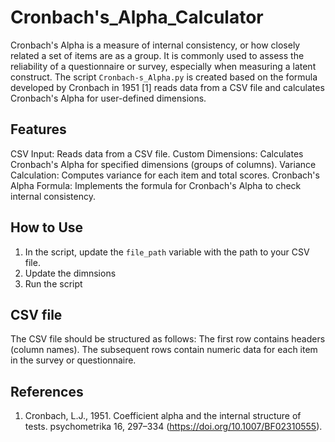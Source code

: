# Cronbach's_Alpha_Calculator
Cronbach's Alpha is a measure of internal consistency, or how closely related a set of items are as a group. It is commonly used to assess the reliability of a questionnaire or survey, especially when measuring a latent construct. The script `Cronbach-s_Alpha.py` is created based on the formula developed by Cronbach in 1951 [1] reads data from a CSV file and calculates Cronbach's Alpha for user-defined dimensions.
## Features
CSV Input: Reads data from a CSV file.
Custom Dimensions: Calculates Cronbach's Alpha for specified dimensions (groups of columns).
Variance Calculation: Computes variance for each item and total scores.
Cronbach's Alpha Formula: Implements the formula for Cronbach's Alpha to check internal consistency.
## How to Use
1. In the script, update the `file_path` variable with the path to your CSV file.
2. Update the dimnsions
3. Run the script

## CSV file
The CSV file should be structured as follows:
The first row contains headers (column names).
The subsequent rows contain numeric data for each item in the survey or questionnaire.

## References
1. Cronbach, L.J., 1951. Coefficient alpha and the internal structure of tests. psychometrika 16, 297–334 (https://doi.org/10.1007/BF02310555).
